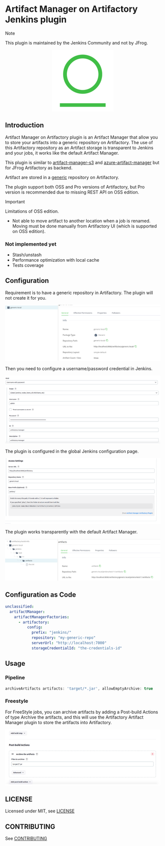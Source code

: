 # Artifact Manager on Artifactory Jenkins plugin

> [!NOTE]
> This plugin is maintained by the Jenkins Community and not by JFrog.

<p align="center">
  <img src="docs/artifactory_logo.png">
</p>

## Introduction

Artifact Manager on Artifactory plugin is an Artifact Manager that allow you to store your artifacts into a generic repository on Artifactory.
The use of this Artifactory repository as an Artifact storage is transparent to Jenkins and your jobs, it works like the default
Artifact Manager.

This plugin is similar to [artifact-manager-s3](https://plugins.jenkins.io/artifact-manager-s3/) and 
[azure-artifact-manager](https://plugins.jenkins.io/azure-artifact-manager/) but for JFrog Artifactory as backend.

Artifact are stored in a [generic](https://jfrog.com/help/r/jfrog-artifactory-documentation/generic-repositories) repository on Artifactory.

The plugin support both OSS and Pro versions of Artifactory, but Pro version is recommended due to missing REST API on OSS edition. 

> [!IMPORTANT]
> Limitations of OSS edition.

- Not able to move artifact to another location when a job is renamed. Moving must be done manually from Artifactory UI (which is supported on OSS edition).

### Not implemented yet

- Stash/unstash
- Performance optimization with local cache
- Tests coverage

## Configuration

Requirement is to have a generic repository in Artifactory. The plugin will not create it for you.

![Global configuration](docs/artifactory1.png)

Then you need to configure a username/password credential in Jenkins.

![Credentials](docs/artifactory2.png)

The plugin is configured in the global Jenkins configuration page.

![Global configuration](docs/artifactory3.png)

The plugin works transparently with the default Artifact Manager.

![Global configuration](docs/artifactory4.png)

## Configuration as Code

```yaml
unclassified:
  artifactManager:
    artifactManagerFactories:
      - artifactory:
          config:
            prefix: "jenkins/"
            repository: "my-generic-repo"
            serverUrl: "http://localhost:7000"
            storageCredentialId: "the-credentials-id"
```

## Usage

### Pipeline

```groovy
archiveArtifacts artifacts: 'target/*.jar', allowEmptyArchive: true
```

### Freestyle

For FreeStyle jobs, you can archive artifacts by adding a Post-build Actions of type Archive the artifacts, and this will use the Artifactory Artifact Manager plugin to store the artifacts into Artifactory.

![](docs/freestyle_job.jpg)

## LICENSE

Licensed under MIT, see [LICENSE](LICENSE.md)

## CONTRIBUTING

See [CONTRIBUTING](CONTRIBUTING.md)
